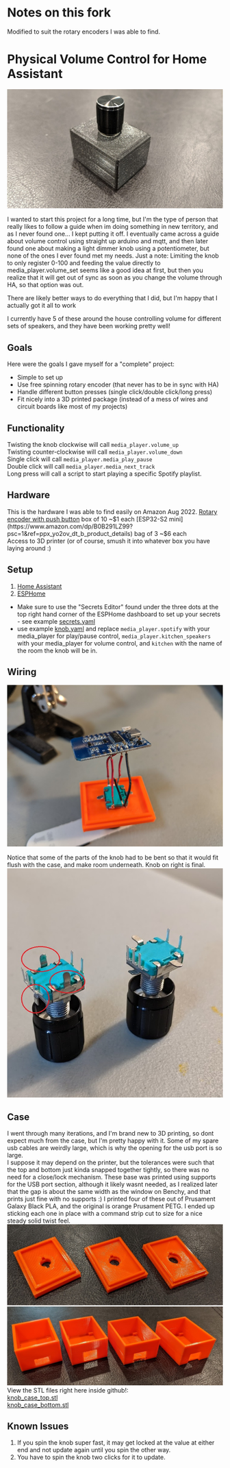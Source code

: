 # Notes on this fork
Modified to suit the rotary encoders I was able to find.

# Physical Volume Control for Home Assistant
![knob](https://github.com/adamaze/esphome_volume_knob/blob/master/images/knob.jpg)

I wanted to start this project for a long time, but I'm the type of person that really likes to follow a guide when im doing something in new territory, and as I never found one... I kept putting it off. I eventually came across a guide about volume control using straight up arduino and mqtt, and then later found one about making a light dimmer knob using a potentiometer, but none of the ones I ever found met my needs. Just a note: Limiting the knob to only register 0-100 and feeding the value directly to media_player.volume_set seems like a good idea at first, but then you realize that it will get out of sync as soon as you change the volume through HA, so that option was out.

There are likely better ways to do everything that I did, but I'm happy that I actually got it all to work

I currently have 5 of these around the house controlling volume for different sets of speakers, and they have been working pretty well!

## Goals
Here were the goals I gave myself for a "complete" project:  
* Simple to set up
* Use free spinning rotary encoder (that never has to be in sync with HA)
* Handle different button presses (single click/double click/long press)
* Fit nicely into a 3D printed package (instead of a mess of wires and circuit boards like most of my projects)

## Functionality
Twisting the knob clockwise will call `media_player.volume_up`  
Twisting counter-clockwise will call `media_player.volume_down`  
Single click will call `media_player.media_play_pause`  
Double click will call `media_player.media_next_track`  
Long press will call a script to start playing a specific Spotify playlist.

## Hardware
This is the hardware I was able to find easily on Amazon Aug 2022.
[Rotary encoder with push button](https://www.amazon.com/dp/B09KNC1J6H?psc=1&ref=ppx_yo2ov_dt_b_product_details) box of 10 ~$1   each  
[ESP32-S2 mini](https://www.amazon.com/dp/B0B291LZ99?psc=1&ref=ppx_yo2ov_dt_b_product_details) bag of 3 ~$6 each  
Access to 3D printer (or of course, smush it into whatever box you have laying around :)  


## Setup
1. [Home Assistant](https://www.home-assistant.io/hassio/installation/)  
2. [ESPHome](https://esphome.io/guides/getting_started_hassio.html)  
  * Make sure to use the "Secrets Editor" found under the three dots at the top right hand corner of the ESPHome dashboard to set up your secrets - see example [secrets.yaml](https://github.com/adamaze/esphome_volume_knob/blob/master/secrets.yaml)  
  * use example [knob.yaml](https://github.com/adamaze/esphome_volume_knob/blob/master/knob.yaml) and replace `media_player.spotify` with your media_player for play/pause control, `media_player.kitchen_speakers` with your media_player for volume control, and `kitchen` with the name of the room the knob will be in.

## Wiring  
![wiring](https://github.com/adamaze/esphome_volume_knob/blob/master/images/wiring.jpg)

Notice that some of the parts of the knob had to be bent so that it would fit flush with the case, and make room underneath. Knob on right is final.  
![knob_bending](https://github.com/adamaze/esphome_volume_knob/blob/master/images/knob_bending.jpg)

## Case
I went through many iterations, and I'm brand new to 3D printing, so dont expect much from the case, but I'm pretty happy with it. Some of my spare usb cables are weirdly large, which is why the opening for the usb port is so large.  
I suppose it may depend on the printer, but the tolerances were such that the top and bottom just kinda snapped together tightly, so there was no need for a close/lock mechanism. These base was printed using supports for the USB port section, although it likely wasnt needed, as I realized later that the gap is about the same width as the window on Benchy, and that prints just fine with no supports :) I printed four of these out of Prusament Galaxy Black PLA, and the original is orange Prusament PETG.
I ended up sticking each one in place with a command strip cut to size for a nice steady solid twist feel.
![case_top](https://github.com/adamaze/esphome_volume_knob/blob/master/images/case_top.jpg)
![case_bottom](https://github.com/adamaze/esphome_volume_knob/blob/master/images/case_bottom.jpg)
View the STL files right here inside github!:  
[knob_case_top.stl](https://github.com/adamaze/esphome_volume_knob/blob/master/knob_case_top.stl)  
[knob_case_bottom.stl](https://github.com/adamaze/esphome_volume_knob/blob/master/knob_case_bottom.stl)  

## Known Issues
1. If you spin the knob super fast, it may get locked at the value at either end and not update again until you spin the other way.  
2. You have to spin the knob two clicks for it to update.
